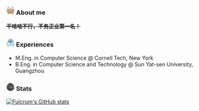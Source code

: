 <!-- ![Header](https://github.com/fulcrum-zou/fulcrum-zou/blob/main/pics/fulcrum.jpeg "Header") -->

<!-- ## Hello there <img src="https://github.com/fulcrum-zou/fulcrum-zou/blob/main/pics/bluelightsaber.png" width=22px> -->

### <img src="https://github.com/fulcrum-zou/fulcrum-zou/blob/main/pics/ahsoka.png" width=22px> About me
**~~干啥啥不行，不务正业第一名！~~**

<!-- - A Star Wars fan.
- A code lover.
- A student majoring in Computer Science.
- A master student at Cornell University.
- To be continued... -->

### <img src="https://github.com/fulcrum-zou/fulcrum-zou/blob/main/pics/r2d2.png" width=22px> Experiences
<!-- ### <img src="https://github.com/fulcrum-zou/fulcrum-zou/blob/main/pics/clone_trooper.png" width=20px> Introduction -->
- M.Eng. in Computer Science @ Cornell Tech, New York
- B.Eng. in Computer Science and Technology @ Sun Yat-sen University, Guangzhou
<!-- - I study in Sun Yat-sen University, Guangdong, China.
- I major in Computer Science and minor in English.
- I like NLP, and a little bit of everything.
- If you love Star Wars and coding, do not hesitate to contact me! -->

<!-- ### <img src="https://github.com/fulcrum-zou/fulcrum-zou/blob/main/pics/r2d2.png" width=22px> How to reach me

- Mail: yz2664@cornell.edu -->

### <img src="https://github.com/fulcrum-zou/fulcrum-zou/blob/main/pics/baby-yoda.gif" width=22px> Stats
[![Fulcrum's GitHub stats](https://github-readme-stats.vercel.app/api?username=fulcrum-zou&show_icons=true&theme=buefy)](https://github.com/anuraghazra/github-readme-stats)
<!-- [![Top Langs](https://github-readme-stats.vercel.app/api/top-langs/?username=fulcrum-zou)](https://github.com/anuraghazra/github-readme-stats) -->

